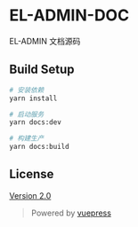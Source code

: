# EL-ADMIN-DOC

EL-ADMIN 文档源码

## Build Setup
``` bash
# 安装依赖
yarn install

# 启动服务
yarn docs:dev

# 构建生产
yarn docs:build
```

## License
[Version 2.0](https://github.com/elunez/eladmin-doc/blob/master/LICENSE)


>Powered by [vuepress](https://vuepress.vuejs.org/zh/)
